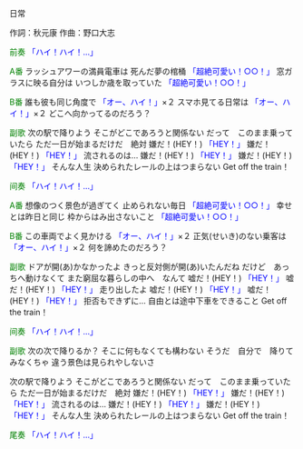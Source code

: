 日常

作詞：秋元康
作曲：野口大志

<font color=green>前奏</font>
<font color=blue>「ハイ！ハイ！…」</font> 

<font color=green>A番</font>
ラッシュアワーの満員電車は
死んだ夢の棺桶 <font color=blue>「超絶可愛い！○○！」</font> 
窓ガラスに映る自分は
いつしか歳を取っていた <font color=blue>「超絶可愛い！○○！」</font> 

<font color=green>B番</font>
誰も彼も同じ角度で <font color=blue>「オー、ハイ！」</font>×２ 
スマホ見てる日常は <font color=blue>「オー、ハイ！」</font>×２ 
どこへ向かってるのだろう？

<font color=green>副歌</font>
次の駅で降りよう
そこがどこであろうと関係ない
だって　このまま乗っていたら
ただ一日が始まるだけだ　絶対
嫌だ！(HEY！) <font color=blue>「HEY！」</font>
嫌だ！(HEY！) <font color=blue>「HEY！」</font>
流されるのは…
嫌だ！(HEY！) <font color=blue>「HEY！」</font>
嫌だ！(HEY！) <font color=blue>「HEY！」</font>
そんな人生
決められたレールの上はつまらない
Get off the train！

<font color=green>间奏</font>
<font color=blue>「ハイ！ハイ！…」</font> 

<font color=green>A番</font>
想像のつく景色が過ぎてく
止められない毎日 <font color=blue>「超絶可愛い！○○！」</font> 
幸せとは昨日と同じ
枠からはみ出さないこと <font color=blue>「超絶可愛い！○○！」</font> 

<font color=green>B番</font>
この車両でよく見かける <font color=blue>「オー、ハイ！」</font>×２ 
正気(せいき)のない乗客は <font color=blue>「オー、ハイ！」</font>×２ 
何を諦めたのだろう？

<font color=green>副歌</font>
ドアが開(あ)かなかったよ
きっと反対側が開(あ)いたんだね
だけど　あっちへ動けなくて
また窮屈な暮らしの中へ　なんて
嘘だ！(HEY！) <font color=blue>「HEY！」</font>
嘘だ！(HEY！) <font color=blue>「HEY！」</font>
走り出したよ
嘘だ！(HEY！) <font color=blue>「HEY！」</font>
嘘だ！(HEY！) <font color=blue>「HEY！」</font>
拒否もできずに…
自由とは途中下車をできること
Get off the train！

<font color=green>间奏</font>
<font color=blue>「ハイ！ハイ！…」</font> 

<font color=green>副歌</font>
次の次で降りるか？
そこに何もなくても構わない
そうだ　自分で　降りてみなくちゃ
違う景色は見られやしないさ

次の駅で降りよう
そこがどこであろうと関係ない
だって　このまま乗っていたら
ただ一日が始まるだけだ　絶対
嫌だ！(HEY！) <font color=blue>「HEY！」</font>
嫌だ！(HEY！) <font color=blue>「HEY！」</font>
流されるのは…
嫌だ！(HEY！) <font color=blue>「HEY！」</font>
嫌だ！(HEY！) <font color=blue>「HEY！」</font>
そんな人生
決められたレールの上はつまらない
Get off the train！

<font color=green>尾奏</font>
<font color=blue>「ハイ！ハイ！…」</font> 
